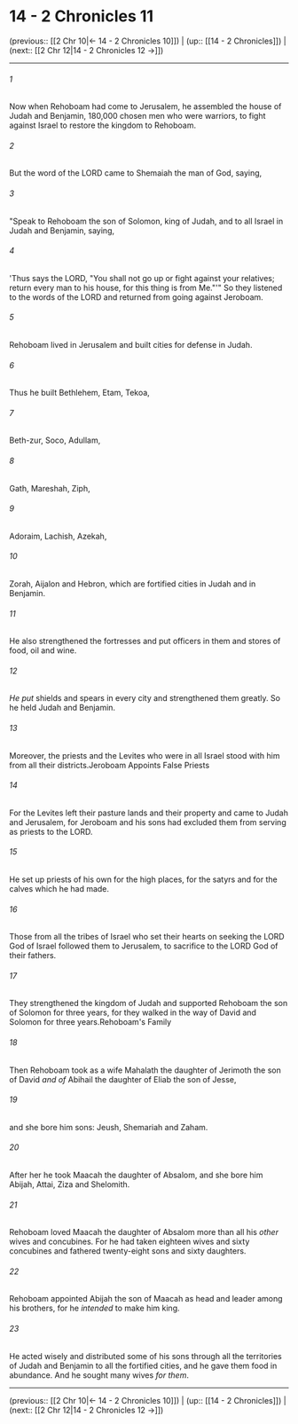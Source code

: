 # 14 - 2 Chronicles 11

(previous:: [[2 Chr 10|← 14 - 2 Chronicles 10]]) | (up:: [[14 - 2 Chronicles]]) | (next:: [[2 Chr 12|14 - 2 Chronicles 12 →]])

***


###### 1 
Now when Rehoboam had come to Jerusalem, he assembled the house of Judah and Benjamin, 180,000 chosen men who were warriors, to fight against Israel to restore the kingdom to Rehoboam. 

###### 2 
But the word of the LORD came to Shemaiah the man of God, saying, 

###### 3 
"Speak to Rehoboam the son of Solomon, king of Judah, and to all Israel in Judah and Benjamin, saying, 

###### 4 
'Thus says the LORD, "You shall not go up or fight against your relatives; return every man to his house, for this thing is from Me."'" So they listened to the words of the LORD and returned from going against Jeroboam. 

###### 5 
Rehoboam lived in Jerusalem and built cities for defense in Judah. 

###### 6 
Thus he built Bethlehem, Etam, Tekoa, 

###### 7 
Beth-zur, Soco, Adullam, 

###### 8 
Gath, Mareshah, Ziph, 

###### 9 
Adoraim, Lachish, Azekah, 

###### 10 
Zorah, Aijalon and Hebron, which are fortified cities in Judah and in Benjamin. 

###### 11 
He also strengthened the fortresses and put officers in them and stores of food, oil and wine. 

###### 12 
_He put_ shields and spears in every city and strengthened them greatly. So he held Judah and Benjamin. 

###### 13 
Moreover, the priests and the Levites who were in all Israel stood with him from all their districts.Jeroboam Appoints False Priests 

###### 14 
For the Levites left their pasture lands and their property and came to Judah and Jerusalem, for Jeroboam and his sons had excluded them from serving as priests to the LORD. 

###### 15 
He set up priests of his own for the high places, for the satyrs and for the calves which he had made. 

###### 16 
Those from all the tribes of Israel who set their hearts on seeking the LORD God of Israel followed them to Jerusalem, to sacrifice to the LORD God of their fathers. 

###### 17 
They strengthened the kingdom of Judah and supported Rehoboam the son of Solomon for three years, for they walked in the way of David and Solomon for three years.Rehoboam's Family 

###### 18 
Then Rehoboam took as a wife Mahalath the daughter of Jerimoth the son of David _and of_ Abihail the daughter of Eliab the son of Jesse, 

###### 19 
and she bore him sons: Jeush, Shemariah and Zaham. 

###### 20 
After her he took Maacah the daughter of Absalom, and she bore him Abijah, Attai, Ziza and Shelomith. 

###### 21 
Rehoboam loved Maacah the daughter of Absalom more than all his _other_ wives and concubines. For he had taken eighteen wives and sixty concubines and fathered twenty-eight sons and sixty daughters. 

###### 22 
Rehoboam appointed Abijah the son of Maacah as head and leader among his brothers, for he _intended_ to make him king. 

###### 23 
He acted wisely and distributed some of his sons through all the territories of Judah and Benjamin to all the fortified cities, and he gave them food in abundance. And he sought many wives _for them_.

***

(previous:: [[2 Chr 10|← 14 - 2 Chronicles 10]]) | (up:: [[14 - 2 Chronicles]]) | (next:: [[2 Chr 12|14 - 2 Chronicles 12 →]])

